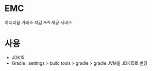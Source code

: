 # EMC
이더리움 거래소 지갑 API 제공 서비스


# 사용
- JDK15
- Gradle : settings > build tools > gradle > gradle JVM을 JDK15로 변경